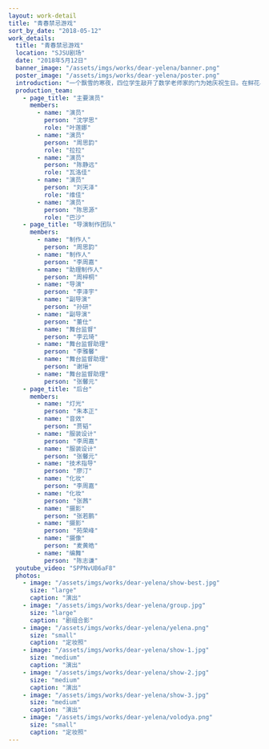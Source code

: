 ```yaml
---
layout: work-detail
title: "青春禁忌游戏"
sort_by_date: "2018-05-12"
work_details:
  title: "青春禁忌游戏"
  location: "SJSU剧场"
  date: "2018年5月12日"
  banner_image: "/assets/imgs/works/dear-yelena/banner.png"
  poster_image: "/assets/imgs/works/dear-yelena/poster.png"
  introduction: "一个飘雪的寒夜，四位学生敲开了数学老师家的门为她庆祝生日。在鲜花与香槟中，一个大胆而缜密的计划徐徐拉开帷幕。一次次善与恶的激烈碰撞，让这场“游戏”不可避免地走向失控。道德与人性的外皮逐渐褪去，究竟谁才是这场漫长而荒诞的游戏中最后的赢家？"
  production_team:
    - page_title: "主要演员"
      members:
        - name: "演员"
          person: "沈学思"
          role: "叶莲娜"
        - name: "演员"
          person: "周思韵"
          role: "拉拉"
        - name: "演员"
          person: "陈静远"
          role: "瓦洛佳"
        - name: "演员"
          person: "刘天泽"
          role: "维佳"
        - name: "演员"
          person: "陈思源"
          role: "巴沙"
    - page_title: "导演制作团队"
      members:
        - name: "制作人"
          person: "周思韵"
        - name: "制作人"
          person: "李周嘉"
        - name: "助理制作人"
          person: "周梓桐"
        - name: "导演"
          person: "李泽宇"
        - name: "副导演"
          person: "孙研"
        - name: "副导演"
          person: "董仕"
        - name: "舞台监督"
          person: "李云琦"
        - name: "舞台监督助理"
          person: "李雅馨"
        - name: "舞台监督助理"
          person: "谢瑨"
        - name: "舞台监督助理"
          person: "张馨元"
    - page_title: "后台"
      members:
        - name: "灯光"
          person: "朱本正"
        - name: "音效"
          person: "贾韬"
        - name: "服装设计"
          person: "李周嘉"
        - name: "服装设计"
          person: "张馨元"
        - name: "技术指导"
          person: "廖汀"
        - name: "化妆"
          person: "李周嘉"
        - name: "化妆"
          person: "张茜"
        - name: "摄影"
          person: "张若鹏"
        - name: "摄影"
          person: "苑荣峰"
        - name: "摄像"
          person: "麦黄皓"
        - name: "编舞"
          person: "陈志谦"
  youtube_video: "SPPNvUB6aF8"
  photos:
    - image: "/assets/imgs/works/dear-yelena/show-best.jpg"
      size: "large"
      caption: "演出"
    - image: "/assets/imgs/works/dear-yelena/group.jpg"
      size: "large"
      caption: "剧组合影"
    - image: "/assets/imgs/works/dear-yelena/yelena.png"
      size: "small"
      caption: "定妆照"
    - image: "/assets/imgs/works/dear-yelena/show-1.jpg"
      size: "medium"
      caption: "演出"
    - image: "/assets/imgs/works/dear-yelena/show-2.jpg"
      size: "medium"
      caption: "演出"
    - image: "/assets/imgs/works/dear-yelena/show-3.jpg"
      size: "medium"
      caption: "演出"
    - image: "/assets/imgs/works/dear-yelena/volodya.png"
      size: "small"
      caption: "定妆照"
---
```

